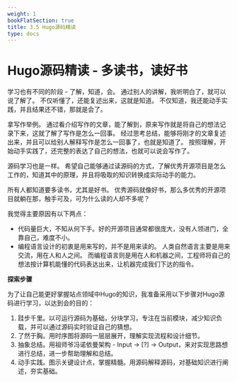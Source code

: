 ```yaml
---
weight: 1
bookFlatSection: true
title: 3.5 Hugo源码精读
type: docs
---
```


# Hugo源码精读 - 多读书，读好书

学习也有不同的阶段 - 了解，知道，会。
通过别人的讲解，我听明白了，就可以说了解了。
不仅听懂了，还能复述出来，这就是知道。
不仅知道，我还能动手实践，并且结果还不错，那就是会了。

拿写作举例。
通过看介绍写作的文章，能了解到，原来写作就是将自己的想法记录下来，这就了解了写作是怎么一回事。
经过思考总结，能够将刚才的文章复述出来，并且可以给别人解释写作是怎么一回事了，也就是知道了。
按照理解，开始动手实践了，还完整的表达了自己的想法，也就可以说会写作了。

源码学习也是一样。
希望自己能够通过读源码的方式，了解优秀开源项目是怎么工作的，知道其中的原理，并且将吸取的知识转换成实际动手的能力。

所有人都知道要多读书，尤其是好书。
优秀源码就像好书，那么多优秀的开源项目就躺在那，触手可及，可为什么读的人却不多呢？

我觉得主要原因有以下两点：
* 代码量巨大，不知从何下手。好的开源项目通常都很庞大，没有人领进门，全靠自己，难度不小。
* 编程语言设计的初衷是用来写的，并不是用来读的。
  人类自然语言主要是用来交流，用在人和人之间。
  而编程语言则是用在人和机器之间，工程师将自己的想法按计算机能懂的代码表达出来，让机器完成我们下达的指令。

**探索步骤**

为了让自己能更好掌握站点领域中Hugo的知识，我准备采用以下步骤对Hugo源码进行学习，以达到会的目的：

1. 跬步千里。以可运行源码为基础，分块学习，专注在当前模块，减少知识负载，并可以通过源码实时验证自己的猜想。
2. 了然于胸。用时序图将源码一层层展开，理解实现流程和设计细节。
3. 抽象总结。用祖师爷冯诺依曼架构 - Input -> [?] -> Output，来对实现思路想进行总结，进一步帮助理解和总结。
4. 动手实践。图示关键设计点，掌握精髓。用源码解释源码，对基础知识进行阐述，夯实基础。
